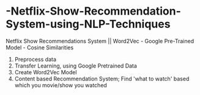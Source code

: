 # -Netflix-Show-Recommendation-System-using-NLP-Techniques

Netflix Show Recommendations System || Word2Vec - Google Pre-Trained Model - Cosine Similarities

1. Preprocess data
2. Transfer Learning, using Google Pretrained Data
3. Create Word2Vec Model
4. Content based Recommendation System; Find 'what to watch' based which you movie/show you watched
